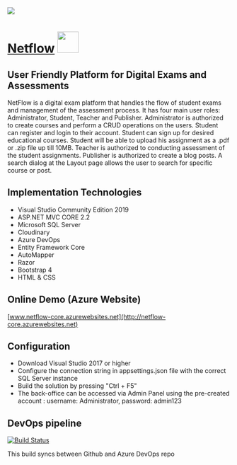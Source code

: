 <div>
    <img src="https://res.cloudinary.com/netflow/image/upload/v1565790934/NetFlow/Images/netflow_h4cich.png" />
</div>	


# [Netflow](https://netflow-core.azurewebsites.net/)  <img src="https://res.cloudinary.com/netflow/image/upload/v1565790933/NetFlow/Images/2019-01-25_23-33-061_uccy3t.jpg" width="48px" height="48px" />

## User Friendly Platform for Digital Exams and Assessments
NetFlow is a digital exam platform that handles the flow of student exams and management of the assessment process.
It has four main user roles: Administrator, Student, Teacher and Publisher. Administrator is authorized to create courses and perform a CRUD operations on the users. 
Student can register and login to their account. Student can sign up for desired educational courses. Student will be able
to upload his assignment as a .pdf or .zip file up till 10MB. Teacher is authorized to conducting assessment of
the student assignments. Publisher is authorized to create a blog posts.
A search dialog at the Layout page allows the user to search for specific course or post.

## Implementation Technologies

-  Visual Studio Community Edition 2019
-  ASP.NET MVC CORE 2.2
-  Microsoft SQL Server
-  Cloudinary
-  Azure DevOps
-  Entity Framework Core
-  AutoMapper  
-  Razor
-  Bootstrap 4
-  HTML & CSS

## Online Demo (Azure Website)

[www.netflow-core.azurewebsites.net](http://netflow-core.azurewebsites.net)

## Configuration

- Download Visual Studio 2017 or higher
- Configure the connection string in appsettings.json file with the correct SQL Server instance
- Build the solution by pressing "Ctrl + F5"
- The back-office can be accessed via Admin Panel using the pre-created account : username: Administrator, password: admin123

## DevOps pipeline

[![Build Status](https://dev.azure.com/mihailvtanev/NetFlow/_apis/build/status/NetFlow-Azure%20Web%20App%20for%20ASP.NET-CI?branchName=master)](https://dev.azure.com/mihailvtanev/NetFlow/_build/latest?definitionId=23&branchName=master)

This build syncs between Github and Azure DevOps repo